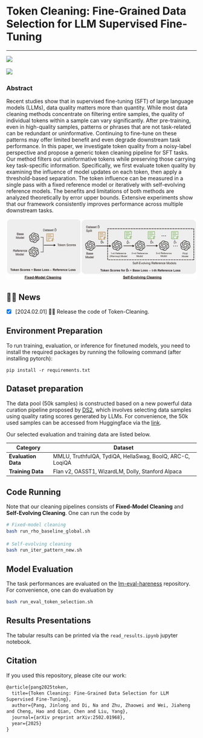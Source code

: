 # Token Cleaning: Fine-Grained Data Selection for LLM Supervised Fine-Tuning


-----

<a href='https://github.com/JlPang863/LLM_token_selection'><img src='https://img.shields.io/badge/Project-Page-Green'></a>
<!-- <a href='#'><img src='https://img.shields.io/badge/Demo-Page-purple'></a>  -->
<a href='https://arxiv.org/abs/2502.01968'><img src='https://img.shields.io/badge/Paper-PDF-orange'></a> 
<!-- ![License](https://img.shields.io/badge/License-BSD-blue.svg) -->
<!-- [![YouTube](https://badges.aleen42.com/src/youtube.svg)](https://www.youtube.com/watch?v=aqw2SCWeWD0) -->


### Abstract
Recent studies show that in supervised fine-tuning (SFT) of large language models (LLMs), data quality matters more than quantity. 
While most data cleaning methods concentrate on filtering entire samples, the quality of individual tokens within a sample can vary significantly. After pre-training, even in high-quality samples, patterns or phrases that are not task-related can be redundant or uninformative. Continuing to fine-tune on these patterns may offer limited benefit and even degrade downstream task performance.
In this paper, we investigate token quality from a noisy-label perspective and propose a generic token cleaning pipeline for SFT tasks. Our method filters out uninformative tokens while preserving those carrying key task-specific information. Specifically, we first evaluate token quality by examining the influence of model updates on each token, then apply a threshold-based separation. The token influence can be measured in a single pass with a fixed reference model or iteratively with self-evolving reference models. The benefits and limitations of both methods are analyzed theoretically by error upper bounds. Extensive experiments show that our framework consistently improves performance across multiple downstream tasks.

![The Overview of Token Cleaning Pipelines](token_cleaning_overivew.jpg)

<!-- - Reference: [Not All Tokens Are What You Need for Pretraining](https://openreview.net/pdf?id=0NMzBwqaAJ), NeurIPS 2024 best paper runner up. -->

## 🎉🎉 News 
- [x] [2024.02.01] 🚀🚀 Release the code of Token-Cleaning.



## Environment Preparation
To run training, evaluation, or inference for finetuned models, you need to install the required packages by running the following command (after installing pytorch):
```
pip install -r requirements.txt
```

## Dataset preparation

The data pool (50k samples) is constructed based on a new powerful data curation pipeline proposed by [DS2](https://openreview.net/pdf?id=DKkQtRMowq), which involves selecting data samples using quality rating scores generated by LLMs. For convenience, the 50k used samples can be accessed from Huggingface via the [link](https://huggingface.co/datasets/jlpang888/DS2_50k).

Our selected evaluation and training data are listed below.

| **Category**         | **Dataset**                                  |
|----------------------|----------------------------------------------|
| **Evaluation Data**   | MMLU, TruthfulQA, TydiQA, HellaSwag, BoolQ, ARC-C, LoqiQA|
| **Training Data**     | Flan v2, OASST1, WizardLM, Dolly, Stanford Alpaca |


## Code Running

Note that our cleaning pipelines consists of **Fixed-Model Cleaning** and **Self-Evolving Cleaning**. One can run the code by 

```bash
# Fixed-model cleaning
bash run_rho_baseline_global.sh

# Self-evolving cleaning
bash run_iter_pattern_new.sh
```

## Model Evaluation
The task performances are evaluated on the [lm-eval-hareness](https://github.com/EleutherAI/lm-evaluation-harness) repository.
For convenience, one can do evaluation by 

```bash 
bash run_eval_token_selection.sh
```


## Results Presentations

The tabular results can be printed via the `read_results.ipynb` jupyter notebook.


## Citation
If you used this repository, please cite our work:
```
@article{pang2025token,
  title={Token Cleaning: Fine-Grained Data Selection for LLM Supervised Fine-Tuning},
  author={Pang, Jinlong and Di, Na and Zhu, Zhaowei and Wei, Jiaheng and Cheng, Hao and Qian, Chen and Liu, Yang},
  journal={arXiv preprint arXiv:2502.01968},
  year={2025}
}

```